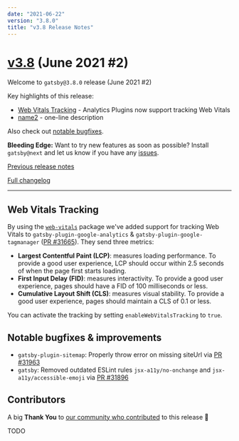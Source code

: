 ```yaml
---
date: "2021-06-22"
version: "3.8.0"
title: "v3.8 Release Notes"
---
```


# [v3.8](https://github.com/gatsbyjs/gatsby/compare/gatsby@3.8.0-next.0...gatsby@3.8.0) (June 2021 #2)

Welcome to `gatsby@3.8.0` release (June 2021 #2)

Key highlights of this release:

- [Web Vitals Tracking](#web-vitals-tracking) - Analytics Plugins now support tracking Web Vitals
- [name2](#link2) - one-line description

Also check out [notable bugfixes](#notable-bugfixes--improvements).

**Bleeding Edge:** Want to try new features as soon as possible? Install `gatsby@next` and let us know
if you have any [issues](https://github.com/gatsbyjs/gatsby/issues).

[Previous release notes](/docs/reference/release-notes/v3.7)

[Full changelog](https://github.com/gatsbyjs/gatsby/compare/gatsby@3.8.0-next.0...gatsby@3.8.0)

---

## Web Vitals Tracking

By using the [`web-vitals`](https://github.com/GoogleChrome/web-vitals) package we've added support for tracking Web Vitals to `gatsby-plugin-google-analytics` & `gatsby-plugin-google-tagmanager` ([PR #31665](https://github.com/gatsbyjs/gatsby/pull/31665)). They send three metrics:

- **Largest Contentful Paint (LCP)**: measures loading performance. To provide a good user experience, LCP should occur within 2.5 seconds of when the page first starts loading.
- **First Input Delay (FID)**: measures interactivity. To provide a good user experience, pages should have a FID of 100 milliseconds or less.
- **Cumulative Layout Shift (CLS)**: measures visual stability. To provide a good user experience, pages should maintain a CLS of 0.1 or less.

You can activate the tracking by setting `enableWebVitalsTracking` to `true`.

## Notable bugfixes & improvements

- `gatsby-plugin-sitemap`: Properly throw error on missing siteUrl via [PR #31963](https://github.com/gatsbyjs/gatsby/pull/31963)
- `gatsby`: Removed outdated ESLint rules `jsx-a11y/no-onchange` and `jsx-a11y/accessible-emoji` via [PR #31896](https://github.com/gatsbyjs/gatsby/pull/31896)

## Contributors

A big **Thank You** to [our community who contributed](https://github.com/gatsbyjs/gatsby/compare/gatsby@3.8.0-next.0...gatsby@3.8.0) to this release 💜

TODO
